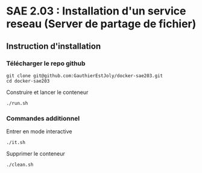 # SAE 2.03 : Installation d'un service reseau (Server de partage de fichier) 

## Instruction d'installation

### Télécharger le repo github
```shell
git clone git@github.com:GauthierEstJoly/docker-sae203.git
cd docker-sae203
```

Construire et lancer le conteneur
```shell
./run.sh
```

### Commandes additionnel
Entrer en mode interactive
```shell
./it.sh
```

Supprimer le conteneur
```shell
./clean.sh
```
